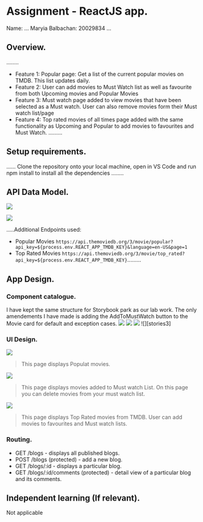 # Assignment - ReactJS app.

Name: ... Maryia Balbachan: 20029834 ...

## Overview.
 ........
 + Feature 1: Popular page: Get a list of the current popular movies on TMDB. This list updates daily.
 + Feature 2: User can add movies to Must Watch list as well as favourite from both Upcoming movies and Popular Movies
 + Feature 3: Must watch page added to view movies that have been selected as a Must watch. User can also remove movies form their Must watch list/page
 + Feature 4: Top rated movies of all times page added with the same functionality as Upcoming and Popular to add movies to favourites and Must Watch.
 .........

## Setup requirements.

...... Clone the repository onto your local machine, open in VS Code and run npm install to install all the dependencies ........

## API Data Model.


![][model]

![][model1]

.....Additional Endpoints used:
+ Popular Movies `https://api.themoviedb.org/3/movie/popular?api_key=${process.env.REACT_APP_TMDB_KEY}&language=en-US&page=1`
+ Top Rated Movies `https://api.themoviedb.org/3/movie/top_rated?api_key=${process.env.REACT_APP_TMDB_KEY}`.........

## App Design.

### Component catalogue.

I have kept the same structure for Storybook park as our lab work. The only amendements I have made is adding the AddToMustWatch button to the Movie card for default and exception cases.
![][stories]
![][stories1]
![][stories2]
![][stories3]

### UI Design.

![][view]
>This page displays Populat movies.

![][view1]
>This page displays movies added to Must watch List. On this page you can delete movies from your must watch list.

![][view2]
>This page displays Top Rated movies from TMDB. User can add movies to favourites and Must watch lists. 

### Routing.


+ GET /blogs - displays all published blogs.
+ POST /blogs (protected) - add a new blog.
+ GET /blogs/:id - displays a particular blog.
+ GET /blogs/:id/comments (protected) - detail view of a particular blog and its comments.


## Independent learning (If relevant).

Not applicable


[model]: ./popularresponse.png
[model1]: ./topratedresponse.png
[view]: ./popular.png
[view1]: ./mustwatch.png
[view2]: ./toprated.png
[stories]: ./storybook.png
[stories1]: ./storybook1.png
[stories2]: ./storybook2.png
[stories2]: ./storybook3.png